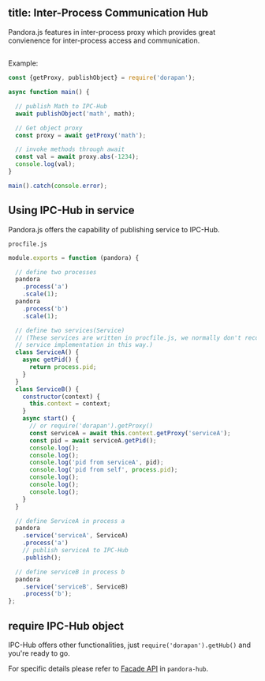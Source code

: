 title: Inter-Process Communication Hub
---

Pandora.js features in inter-process proxy which provides great convienence for inter-process access and communication.

## 

Example:

```javascript
const {getProxy, publishObject} = require('dorapan');

async function main() {

  // publish Math to IPC-Hub
  await publishObject('math', math);

  // Get object proxy
  const proxy = await getProxy('math');

  // invoke methods through await
  const val = await proxy.abs(-1234);
  console.log(val);
}

main().catch(console.error);
```

## Using IPC-Hub in service

Pandora.js offers the capability of publishing service to IPC-Hub.

`procfile.js`
```javascript
module.exports = function (pandora) {

  // define two processes
  pandora
    .process('a')
    .scale(1);
  pandora
    .process('b')
    .scale(1);

  // define two services(Service)
  // (These services are written in procfile.js, we normally don't recommend
  // service implementation in this way.)
  class ServiceA() {
    async getPid() {
      return process.pid;
    }
  }
  class ServiceB() {
    constructor(context) {
      this.context = context;
    }
    async start() {
      // or require('dorapan').getProxy()
      const serviceA = await this.context.getProxy('serviceA');
      const pid = await serviceA.getPid();
      console.log();
      console.log();
      console.log('pid from serviceA', pid);
      console.log('pid from self', process.pid);
      console.log();
      console.log();
      console.log();
    }
  }

  // define ServiceA in process a
  pandora
    .service('serviceA', ServiceA)
    .process('a')
    // publish serviceA to IPC-Hub
    .publish();

  // define serviceB in process b
  pandora
    .service('serviceB', ServiceB)
    .process('b');
};
```

## require IPC-Hub object

IPC-Hub offers other functionalities, just `require('dorapan').getHub()` and you're ready to go.

For specific details please refer to [Facade API](http://www.midwayjs.org/pandora/api-reference/hub/classes/facade.html) in `pandora-hub`.
